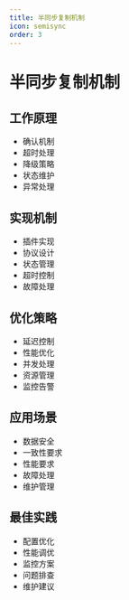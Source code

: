 ```yaml
---
title: 半同步复制机制
icon: semisync
order: 3
---
```


# 半同步复制机制

## 工作原理
- 确认机制
- 超时处理
- 降级策略
- 状态维护
- 异常处理

## 实现机制
- 插件实现
- 协议设计
- 状态管理
- 超时控制
- 故障处理

## 优化策略
- 延迟控制
- 性能优化
- 并发处理
- 资源管理
- 监控告警

## 应用场景
- 数据安全
- 一致性要求
- 性能要求
- 故障处理
- 维护管理

## 最佳实践
- 配置优化
- 性能调优
- 监控方案
- 问题排查
- 维护建议
